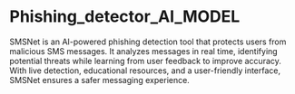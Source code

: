 # Phishing_detector_AI_MODEL
SMSNet is an AI-powered phishing detection tool that protects users from malicious SMS messages. It analyzes messages in real time, identifying potential threats while learning from user feedback to improve accuracy. With live detection, educational resources, and a user-friendly interface, SMSNet ensures a safer messaging experience.
